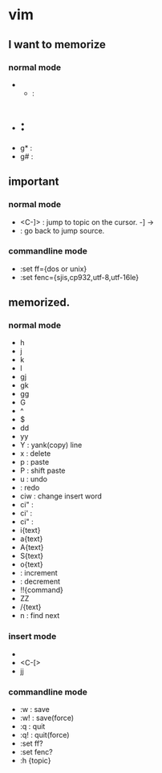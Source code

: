 # vim

## I want to memorize
<!-- I want to memorize this spell. -->

### normal mode
- * :
- # :
- g\* :
- g# : 


## important
<!-- 
This spell is important but use only occasionally, 
 so you don't have to memorize
-->
### normal mode
- <C-]> : jump to topic on the cursor. -] ->
- <C-o> : go back to jump source.

### commandline mode
- :set ff={dos or unix}
- :set fenc={sjis,cp932,utf-8,utf-16le}

## memorized.
<!-- I've memorized the spell! I won't forget it!! -->

### normal mode

- h  
- j 
- k
- l
- gj
- gk
- gg
- G
- ^
- $
- dd
- yy
- Y : yank(copy) line
- x : delete
- p : paste
- P : shift paste
- u : undo
- <C-r> : redo
- ciw : change insert word
- ci" :
- ci' :
- ci" :
- i{text}<Esc>
- a{text}<Esc>
- A{text}<Esc>
- S{text}<Esc>
- o{text}<Esc>
- <C-a> : increment
- <C-x> : decrement
- !!{command}
- ZZ
- /{text}
- n : find next

### insert mode
- <Esc>
- <C-[>
- jj 

### commandline mode
- :w<CR> : save
- :w!<CR> : save(force)
- :q<CR> : quit
- :q!<CR> : quit(force)
- :set ff?<CR>
- :set fenc?<CR>
- :h {topic}<CR>

